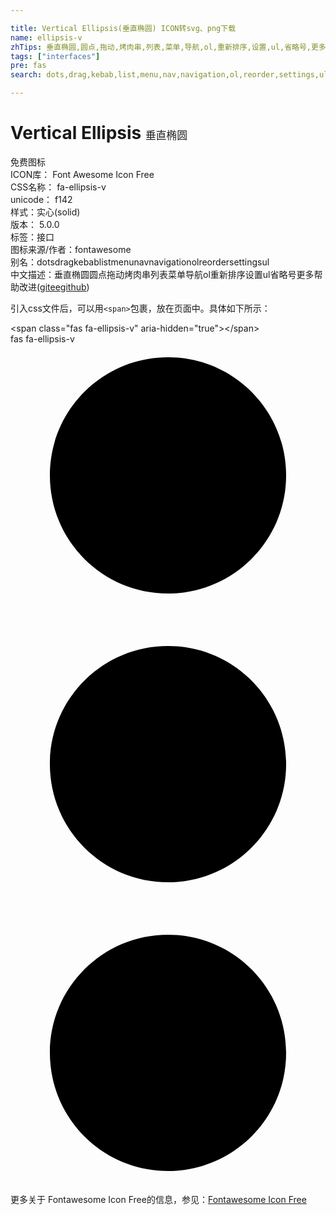 ```yaml
---

title: Vertical Ellipsis(垂直椭圆) ICON转svg、png下载
name: ellipsis-v
zhTips: 垂直椭圆,圆点,拖动,烤肉串,列表,菜单,导航,ol,重新排序,设置,ul,省略号,更多
tags: ["interfaces"]
pre: fas
search: dots,drag,kebab,list,menu,nav,navigation,ol,reorder,settings,ul

---
```


# Vertical Ellipsis  <small style="font-size: 60%;font-weight: 100">垂直椭圆</small>


<div class="detail-page">
<p>
<span><span class="badge-success badge">免费图标</span> </span>
<br/>
<span>
ICON库：
<span class="badge-secondary badge">Font Awesome Icon Free</span> 
</span>
<br/>
<span>
CSS名称：
<span class="badge-secondary badge">fa-ellipsis-v</span> 
</span>
<br/>
<span>
unicode：
<span class="badge-secondary badge">f142</span> 
<copy-btn content='f142' btn-title=""></copy-btn>
<copy-btn :content='String.fromCodePoint(parseInt("f142", 16))' btn-title="复制U"></copy-btn>
</span><br/><span>样式：<span class="badge-light badge">实心(solid)</span></span>
<br/>
<span>
版本：
<span class="badge-secondary badge">5.0.0</span> 
</span><br/><span>标签：<span class="badge-light badge"><router-link to="/tags/interfaces.html">接口</router-link></span></span>
<br/>
<span>图标来源/作者：<span class="badge-light badge">fontawesome</span></span> 
<br/>
<span>别名：<span class="badge-light badge">dots</span><span class="badge-light badge">drag</span><span class="badge-light badge">kebab</span><span class="badge-light badge">list</span><span class="badge-light badge">menu</span><span class="badge-light badge">nav</span><span class="badge-light badge">navigation</span><span class="badge-light badge">ol</span><span class="badge-light badge">reorder</span><span class="badge-light badge">settings</span><span class="badge-light badge">ul</span></span><br/><span class="zh-detail">中文描述：<span class="badge-primary badge">垂直椭圆</span><span class="badge-primary badge">圆点</span><span class="badge-primary badge">拖动</span><span class="badge-primary badge">烤肉串</span><span class="badge-primary badge">列表</span><span class="badge-primary badge">菜单</span><span class="badge-primary badge">导航</span><span class="badge-primary badge">ol</span><span class="badge-primary badge">重新排序</span><span class="badge-primary badge">设置</span><span class="badge-primary badge">ul</span><span class="badge-primary badge">省略号</span><span class="badge-primary badge">更多</span><span class="help-link"><span>帮助改进</span>(<a href="https://gitee.com/liuwave/icon-helper/edit/master/json/fontawesome/solid/ellipsis-v.json" target="_blank" rel="noopener noreferrer">gitee</a><a href="https://github.com/liuwave/icon-helper/edit/master/json/fontawesome/solid/ellipsis-v.json" target="_blank" rel="noopener noreferrer">github</a></span>)</span><br/>
</p>
</div>
<div class="alert alert-dark">
  <i class="fas fa-ellipsis-v fa-xs"></i>
  <i class="fas fa-ellipsis-v fa-sm"></i>
  <i class="fas fa-ellipsis-v fa-lg"></i>
  <i class="fas fa-ellipsis-v fa-2x"></i>
  <i class="fas fa-ellipsis-v fa-3x"></i>
  <i class="fas fa-ellipsis-v fa-5x"></i>
  <i class="fas fa-ellipsis-v fa-7x"></i>
</div>
<div>
  <p>引入css文件后，可以用<code>&lt;span&gt;</code>包裹，放在页面中。具体如下所示：    
  </p>
  <div class="alert alert-primary" style="font-size: 14px">
    &lt;span class="fas fa-ellipsis-v" aria-hidden="true"&gt;&lt;/span&gt;
    <copy-btn content='<span class="fas fa-ellipsis-v" aria-hidden="true"></span>'></copy-btn>
  </div>
  <div class="alert alert-secondary">
    <i class="fas fa-ellipsis-v"
    style="font-size: 24px"
    aria-hidden="true"></i> fas fa-ellipsis-v
    <copy-btn content="fas fa-ellipsis-v" btn-title="复制图标名称"></copy-btn>
  </div>
</div>
<div id="svg" class="svg-wrap">
<svg xmlns="http://www.w3.org/2000/svg" viewBox="0 0 192 512"><path d="M96 184c39.8 0 72 32.2 72 72s-32.2 72-72 72-72-32.2-72-72 32.2-72 72-72zM24 80c0 39.8 32.2 72 72 72s72-32.2 72-72S135.8 8 96 8 24 40.2 24 80zm0 352c0 39.8 32.2 72 72 72s72-32.2 72-72-32.2-72-72-72-72 32.2-72 72z"/></svg>
</div>
<detail full-name='fa-ellipsis-v'></detail>
    
<div><p>更多关于  Fontawesome Icon Free的信息，参见：<a target="_blank" href="https://iconhelper.cn/fontawesome.html">Fontawesome Icon Free</a>
</p></div>
